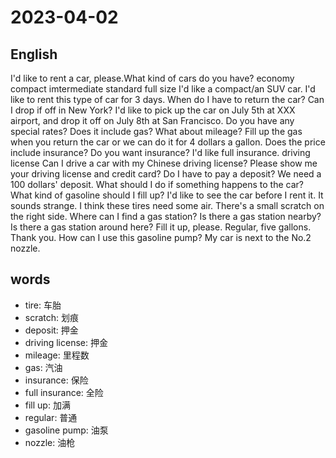 # 2023-04-02

## English
I'd like to rent a car, please.What kind of cars do you have?
economy
compact
imtermediate
standard
full size
I'd like a compact/an SUV car.
I'd like to rent this type of car for 3 days.
When do I have to return the car?
Can I drop if off in New York?
I'd like to pick up the car on July 5th at XXX airport, and drop it off on July 8th at San Francisco.
Do you have any special rates?
Does it include gas?
What about mileage?
Fill up the gas when you return the car or we can do it for 4 dollars a gallon.
Does the price include insurance?
Do you want insurance?
I'd like full insurance.
driving license
Can I drive a car with my Chinese driving license?
Please show me your driving license and credit card?
Do I have to pay a deposit?
We need a 100 dollars' deposit.
What should I do if something happens to the car?
What kind of gasoline should I fill up?
I'd like to see the car before I rent it.
It sounds strange.
I think these tires need some air.
There's a small scratch on the right side.
Where can I find a gas station?
Is there a gas station nearby?
Is there a gas station around here?
Fill it up, please.
Regular, five gallons. Thank you.
How can I use this gasoline pump?
My car is next to the No.2 nozzle.



## words
* tire: 车胎
* scratch: 划痕
* deposit: 押金
* driving license: 押金
* mileage: 里程数
* gas: 汽油
* insurance: 保险
* full insurance: 全险
* fill up: 加满
* regular: 普通
* gasoline pump: 油泵
* nozzle: 油枪
